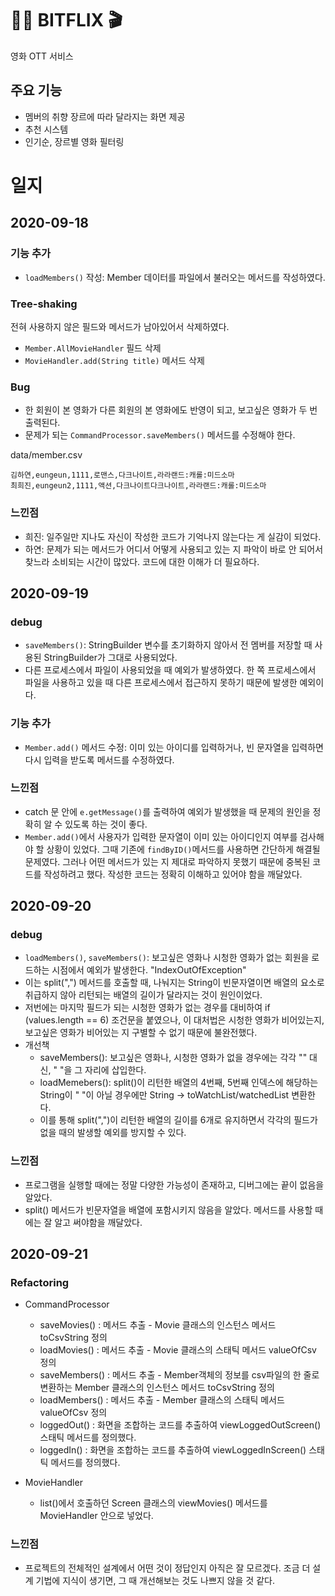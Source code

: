 # 👩‍💻 BITFLIX 🎬
영화 OTT 서비스

## 주요 기능

- 멤버의 취향 장르에 따라 달라지는 화면 제공
- 추천 시스템
- 인기순, 장르별 영화 필터링

# 일지

## 2020-09-18

### 기능 추가
- `loadMembers()` 작성: Member 데이터를 파일에서 불러오는 메서드를 작성하였다.


### Tree-shaking
전혀 사용하지 않은 필드와 메서드가 남아있어서 삭제하였다.
- `Member.AllMovieHandler` 필드 삭제
- `MovieHandler.add(String title)` 메서드 삭제

### Bug

- 한 회원이 본 영화가 다른 회원의 본 영화에도 반영이 되고, 보고싶은 영화가 두 번 출력된다.
- 문제가 되는 `CommandProcessor.saveMembers()` 메서드를 수정해야 한다.

data/member.csv
```
김하연,eungeun,1111,로맨스,다크나이트,라라랜드:캐롤:미드소마
최희진,eungeun2,1111,액션,다크나이트다크나이트,라라랜드:캐롤:미드소마
```

### 느낀점
- 희진: 일주일만 지나도 자신이 작성한 코드가 기억나지 않는다는 게 실감이 되었다.
- 하연: 문제가 되는 메서드가 어디서 어떻게 사용되고 있는 지 파악이 바로 안 되어서 찾느라 소비되는 시간이 많았다. 코드에 대한 이해가 더 필요하다.


## 2020-09-19

### debug
- `saveMembers()`: StringBuilder 변수를 초기화하지 않아서 전 멤버를 저장할 때 사용된 StringBuilder가 그대로 사용되었다. 
- 다른 프로세스에서 파일이 사용되었을 때 예외가 발생하였다. 한 쪽 프로세스에서 파일을 사용하고 있을 때 다른 프로세스에서 접근하지 못하기 때문에 발생한 예외이다.

### 기능 추가
- `Member.add()` 메서드 수정: 이미 있는 아이디를 입력하거나, 빈 문자열을 입력하면 다시 입력을 받도록 메서드를 수정하였다.

### 느낀점
- catch 문 안에 `e.getMessage()`를 출력하여 예외가 발생했을 때 문제의 원인을 정확히 알 수 있도록 하는 것이 좋다.
- `Member.add()`에서 사용자가 입력한 문자열이 이미 있는 아이디인지 여부를 검사해야 할 상황이 있었다. 그때 기존에 `findByID()`메서드를 사용하면 간단하게 해결될 문제였다. 그러나 어떤 메서드가 있는 지 제대로 파악하지 못했기 때문에 중복된 코드를 작성하려고 했다. 작성한 코드는 정확히 이해하고 있어야 함을 깨달았다.

## 2020-09-20

### debug
- `loadMembers()`, `saveMembers()`: 보고싶은 영화나 시청한 영화가 없는 회원을 로드하는 시점에서 예외가 발생한다. "IndexOutOfException"
- 이는 split(",") 메서드를 호출할 때, 나눠지는 String이 빈문자열이면 배열의 요소로 취급하지 않아 리턴되는 배열의 길이가 달라지는 것이 원인이었다.
- 저번에는 마지막 필드가 되는 시청한 영화가 없는 경우를 대비하여 if (values.length == 6) 조건문을 붙였으나, 이 대처법은 시청한 영화가 비어있는지, 보고싶은 영화가 비어있는 지 구별할 수 없기 때문에 불완전했다.
- 개선책
  - saveMembers(): 보고싶은 영화나, 시청한 영화가 없을 경우에는 각각 "" 대신, " "을 그 자리에 삽입한다.
  - loadMemebers(): split()이 리턴한 배열의 4번째, 5번째 인덱스에 해당하는 String이 " "이 아닐 경우에만 String -> toWatchList/watchedList 변환한다.
  - 이를 통해 split(",")이 리턴한 배열의 길이를 6개로 유지하면서 각각의 필드가 없을 때의 발생할 예외를 방지할 수 있다.
  
### 느낀점
- 프로그램을 실행할 때에는 정말 다양한 가능성이 존재하고, 디버그에는 끝이 없음을 알았다.
- split() 메서드가 빈문자열을 배열에 포함시키지 않음을 알았다. 메서드를 사용할 때에는 잘 알고 써야함을 깨달았다.

## 2020-09-21

### Refactoring

- CommandProcessor
  - saveMovies() : 메서드 추출 - Movie 클래스의 인스턴스 메서드 toCsvString 정의
  - loadMovies() : 메서드 추출 - Movie 클래스의 스태틱 메서드 valueOfCsv 정의
  - saveMembers() : 메서드 추출 - Member객체의 정보를 csv파일의 한 줄로 변환하는 Member 클래스의 인스턴스 메서드 toCsvString 정의
  - loadMembers() : 메서드 추출 - Member 클래스의 스태틱 메서드 valueOfCsv 정의
  - loggedOut() : 화면을 조합하는 코드를 추출하여 viewLoggedOutScreen() 스태틱 메서드를 정의했다.
  - loggedIn() : 화면을 조합하는 코드를 추출하여 viewLoggedInScreen() 스태틱 메서드를 정의했다.

- MovieHandler
  - list()에서 호출하던 Screen 클래스의 viewMovies() 메서드를 MovieHandler 안으로 넣었다.

### 느낀점

- 프로젝트의 전체적인 설계에서 어떤 것이 정답인지 아직은 잘 모르겠다. 조금 더 설계 기법에 지식이 생기면, 그 때 개선해보는 것도 나쁘지 않을 것 같다.
